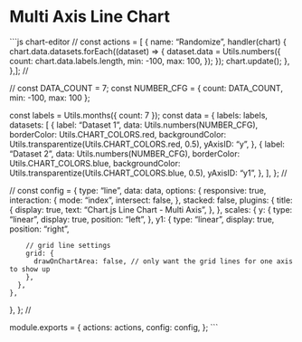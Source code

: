 Multi Axis Line Chart
=====================

\`\`\`js chart-editor // const actions = \[ { name: “Randomize”, handler(chart) { chart.data.datasets.forEach((dataset) =&gt; { dataset.data = Utils.numbers({ count: chart.data.labels.length, min: -100, max: 100, }); }); chart.update(); }, },\]; //

// const DATA\_COUNT = 7; const NUMBER\_CFG = { count: DATA\_COUNT, min: -100, max: 100 };

const labels = Utils.months({ count: 7 }); const data = { labels: labels, datasets: \[ { label: “Dataset 1”, data: Utils.numbers(NUMBER\_CFG), borderColor: Utils.CHART\_COLORS.red, backgroundColor: Utils.transparentize(Utils.CHART\_COLORS.red, 0.5), yAxisID: “y”, }, { label: “Dataset 2”, data: Utils.numbers(NUMBER\_CFG), borderColor: Utils.CHART\_COLORS.blue, backgroundColor: Utils.transparentize(Utils.CHART\_COLORS.blue, 0.5), yAxisID: “y1”, }, \], }; //

// const config = { type: “line”, data: data, options: { responsive: true, interaction: { mode: “index”, intersect: false, }, stacked: false, plugins: { title: { display: true, text: “Chart.js Line Chart - Multi Axis”, }, }, scales: { y: { type: “linear”, display: true, position: “left”, }, y1: { type: “linear”, display: true, position: “right”,

        // grid line settings
        grid: {
          drawOnChartArea: false, // only want the grid lines for one axis to show up
        },
      },
    },

}, }; //

module.exports = { actions: actions, config: config, }; \`\`\`
